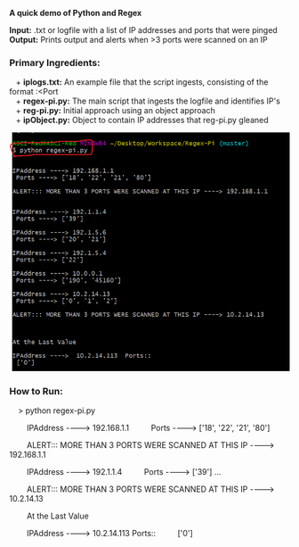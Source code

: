 **A quick demo of Python and Regex**

**Input:** .txt or logfile with a list of IP addresses and ports that were pinged  
**Output:** Prints output and alerts when >3 ports were scanned on an IP  

### Primary Ingredients: 
&nbsp;&nbsp;&nbsp;+ **iplogs.txt:** An example file that the script ingests, consisting of the format <IP Address>:<Port       
&nbsp;&nbsp;&nbsp;+ **regex-pi.py:** The main script that ingests the logfile and identifies IP's   
&nbsp;&nbsp;&nbsp;+ **reg-pi.py:** Initial approach using an object approach  
&nbsp;&nbsp;&nbsp;+ **ipObject.py:** Object to contain IP addresses that reg-pi.py gleaned

 ![How to Run](https://raw.githubusercontent.com/ErikaVasNormandy/Regex-Pi/master/01HowToRun.png)
 
### How to Run:

&nbsp;&nbsp;&nbsp;&nbsp;> python regex-pi.py

&nbsp;&nbsp;&nbsp;&nbsp;&nbsp;&nbsp;&nbsp;&nbsp;IPAddress ----> 192.168.1.1
&nbsp;&nbsp;&nbsp;&nbsp;&nbsp;&nbsp;&nbsp;&nbsp; Ports ----> ['18', '22', '21', '80']

&nbsp;&nbsp;&nbsp;&nbsp;&nbsp;&nbsp;&nbsp;&nbsp;ALERT::: MORE THAN 3 PORTS WERE SCANNED AT THIS IP ----> 192.168.1.1


&nbsp;&nbsp;&nbsp;&nbsp;&nbsp;&nbsp;&nbsp;&nbsp;IPAddress ----> 192.1.1.4
&nbsp;&nbsp;&nbsp;&nbsp;&nbsp;&nbsp;&nbsp;&nbsp; Ports ----> ['39']
...

&nbsp;&nbsp;&nbsp;&nbsp;&nbsp;&nbsp;&nbsp;&nbsp;ALERT::: MORE THAN 3 PORTS WERE SCANNED AT THIS IP ----> 10.2.14.13



&nbsp;&nbsp;&nbsp;&nbsp;&nbsp;&nbsp;&nbsp;&nbsp;At the Last Value

&nbsp;&nbsp;&nbsp;&nbsp;&nbsp;&nbsp;&nbsp;&nbsp;IPAddress ---->  10.2.14.113  Ports::
&nbsp;&nbsp;&nbsp;&nbsp;&nbsp;&nbsp;&nbsp;&nbsp; ['0']

